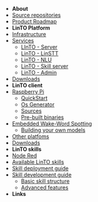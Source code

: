 - **About**
- [Source repositories](repos)
- [Product Roadmap](roadmap)
- **LinTO Platform**
- [Infrastructure](infra)
- [Services](services/services)
    - [LInTO - Server](services/server)
    - [LinTO - LinSTT](services/linstt)
    - [LinTO - NLU](services/nlu)
    - [LinTO - Skill server](services/skill)
    - [LinTO - Admin](services/admin)
- [Downloads](services/download)
- **LinTO client**
- [Raspberry Pi](client/raspberry)
    - [QuickStart](client/quickstart)
    - [Os Generator](client/osgenerator)
    - [Sources](client/modules)
    - [Pre-built binaries](client/binaries)
- [Embedded Wake-Word Spotting](client/hotword)
    - [Building your own models](client/custom_hotword)
- [Other platfoms](client/other)
- [Downloads](client/hotword)
- **LinTO skills**
- [Node Red](skill/nodered)
- [Available LinTO skills](skill/list)
- [Skill deployment guide](skill/depguide)
- [Skill development guide](skill/devguide)
    - [Basic skill structure](skill/basic)
    - [Advanced features](skill/advanced)
- **Links**